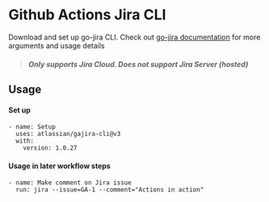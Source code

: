 # Github Actions Jira CLI

Download and set up go-jira CLI. Check out [go-jira documentation](https://github.com/Netflix-Skunkworks/go-jira) for more arguments and usage details

> ##### Only supports Jira Cloud. Does not support Jira Server (hosted)

## Usage

#### Set up 
```
- name: Setup
  uses: atlassian/gajira-cli@v3
  with:
    version: 1.0.27
```

#### Usage in later workflow steps
```
- name: Make comment on Jira issue
  run: jira --issue=GA-1 --comment="Actions in action"
```
